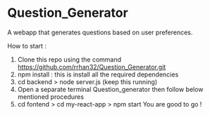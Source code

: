 # Question_Generator
A webapp that generates questions based on user preferences.

How to start : 
1. Clone this repo using the command https://github.com/rrhan32/Question_Generator.git
2. npm install : this is install all the required dependencies
3. cd backend > node server.js  (keep this running)
4. Open a separate terminal Question_generator then follow below mentioned procedures
5. cd fontend > cd my-react-app > npm start
You are good to go ! 
